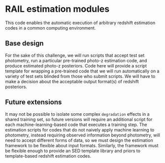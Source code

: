 # RAIL estimation modules

This code enables the automatic execution of arbitrary redshift estimation codes in a common computing environment.

## Base design

For the sake of this challenge, we will run scripts that accept test set photometry, run a particular pre-trained photo-z estimation code, and produce estimated photo-z posteriors.
Code here will provide a script template for wrapping a pre-trained code that we will run automatically on a variety of test sets blinded from those who submit scripts.
We will have to make a decision about the acceptable output format(s) of redshift posteriors.

## Future extensions

It may not be possible to isolate some complex `degradation` effects in a shared training set, so future versions will require an additional script for each machine-learning-based code that executes a training step.
The estimation scripts for codes that do not naively apply machine learning to photometry, instead requiring observed information beyond photometry, will need to accept different forms of data, so we must design the estimation framework to be flexible about input formats.
Similarly, the framework must be flexible enough to provide an SED template library and priors to template-based redshift estimation codes.
